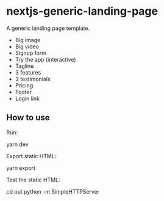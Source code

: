 # nextjs-generic-landing-page

A generic landing page template.

- Big image
- Big video
- Signup form
- Try the app (interactive)
- Tagline
- 3 features
- 3 testimonials
- Pricing
- Footer
- Login link


## How to use

Run:

  yarn dev

Export static HTML:

  yarn export

Test the static HTML:

  cd out
  python -m SimpleHTTPServer
